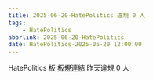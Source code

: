 ```yaml
---
title: 2025-06-20-HatePolitics 違規 0 人
tags:
    - HatePolitics
abbrlink: 2025-06-20-HatePolitics
date: HatePolitics-2025-06-20 12:00:00
---
```

HatePolitics 板 [板規連結](https://www.ptt.cc/bbs/HatePolitics/M.1617115262.A.D60.html)
昨天違規 0 人

